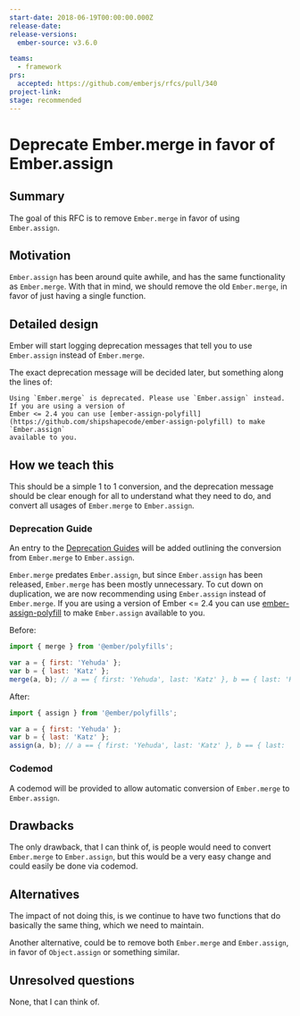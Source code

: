 ```yaml
---
start-date: 2018-06-19T00:00:00.000Z
release-date:
release-versions: 
  ember-source: v3.6.0

teams: 
  - framework
prs:
  accepted: https://github.com/emberjs/rfcs/pull/340
project-link: 
stage: recommended
---
```


# Deprecate Ember.merge in favor of Ember.assign

## Summary

The goal of this RFC is to remove `Ember.merge` in favor of using `Ember.assign`.

## Motivation

`Ember.assign` has been around quite awhile, and has the same functionality as `Ember.merge`.
With that in mind, we should remove the old `Ember.merge`, in favor of just having a single function.

## Detailed design

Ember will start logging deprecation messages that tell you to use `Ember.assign` instead of `Ember.merge`.

The exact deprecation message will be decided later, but something along the lines of:

```
Using `Ember.merge` is deprecated. Please use `Ember.assign` instead. If you are using a version of
Ember <= 2.4 you can use [ember-assign-polyfill](https://github.com/shipshapecode/ember-assign-polyfill) to make `Ember.assign`
available to you.
```

## How we teach this

This should be a simple 1 to 1 conversion, and the deprecation message should be clear enough for all to
understand what they need to do, and convert all usages of `Ember.merge` to `Ember.assign`.

### Deprecation Guide

An entry to the [Deprecation Guides](https://emberjs.com/deprecations/) will be added outlining the conversion from
`Ember.merge` to `Ember.assign`.

`Ember.merge` predates `Ember.assign`, but since `Ember.assign` has been released, `Ember.merge` has been mostly unnecessary.
To cut down on duplication, we are now recommending using `Ember.assign` instead of `Ember.merge`. If you are using a version of
Ember <= 2.4 you can use [ember-assign-polyfill](https://github.com/shipshapecode/ember-assign-polyfill) to make `Ember.assign`
available to you.

Before:
```js
import { merge } from '@ember/polyfills';

var a = { first: 'Yehuda' };
var b = { last: 'Katz' };
merge(a, b); // a == { first: 'Yehuda', last: 'Katz' }, b == { last: 'Katz' }

```

After:
```js
import { assign } from '@ember/polyfills';

var a = { first: 'Yehuda' };
var b = { last: 'Katz' };
assign(a, b); // a == { first: 'Yehuda', last: 'Katz' }, b == { last: 'Katz' }
```

### Codemod

A codemod will be provided to allow automatic conversion of `Ember.merge` to `Ember.assign`.

## Drawbacks

The only drawback, that I can think of, is people would need to convert `Ember.merge` to
`Ember.assign`, but this would be a very easy change and could easily be done via codemod.

## Alternatives

The impact of not doing this, is we continue to have two functions that do basically the same thing,
which we need to maintain.

Another alternative, could be to remove both `Ember.merge` and `Ember.assign`, in favor of `Object.assign`
or something similar.

## Unresolved questions

None, that I can think of.
